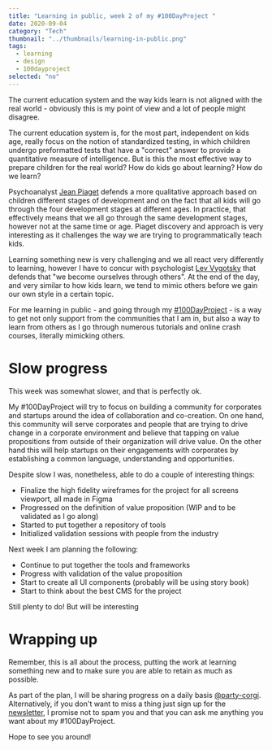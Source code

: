 ```yaml
---
title: "Learning in public, week 2 of my #100DayProject "
date: 2020-09-04
category: "Tech"
thumbnail: "../thumbnails/learning-in-public.png"
tags:
  - learning
  - design
  - 100dayproject
selected: "no"
---
```


The current education system and the way kids learn is not aligned with the real world - obviously this is my point of view and a lot of people might disagree. 

The current education system is, for the most part, independent on kids age, really focus on the notion of standardized testing, in which children undergo preformatted tests that have a "correct" answer to provide a quantitative measure of intelligence. But is this the most effective way to prepare children for the real world? How do kids go about learning? How do we learn? 

Psychoanalyst [Jean Piaget](https://en.wikipedia.org/wiki/Jean_Piaget) defends a more qualitative approach based on children different stages of development and on the fact that all kids will go through the four development stages at different ages. In practice, that effectively means that we all go through the same development stages, however not at the same time or age. Piaget discovery and approach is very interesting as it challenges the way we are trying to programmatically teach kids.

Learning something new is very challenging and we all react very differently to learning, however I have to concur with psychologist [Lev Vygotsky](https://en.wikipedia.org/wiki/Lev_Vygotsky) that defends that "we become ourselves through others". At the end of the day, and very similar to how kids learn, we tend to mimic others before we gain our own style in a certain topic. 

For me learning in public - and going through my [#100DayProject](/blog/2020-08-20-about-having-a-100-day-project-mindset/) - is a way to get not only support from the communities that I am in, but also a way to learn from others as I go through numerous tutorials and online crash courses, literally mimicking others.    


# Slow progress

This week was somewhat slower, and that is perfectly ok.

My #100DayProject will try to focus on building a community for corporates and startups around the idea of collaboration and co-creation. On one hand, this community will serve corporates and people that are trying to drive change in a corporate environment and believe that tapping on value propositions from outside of their organization will drive value. On the other hand this will help startups on their engagements with corporates by establishing a common language, understanding and opportunities. 

Despite slow I was, nonetheless, able to do a couple of interesting things:
- Finalize the high fidelity wireframes for the project for all screens viewport, all made in Figma
- Progressed on the definition of value proposition (WIP and to be validated as I go along)
- Started to put together a repository of tools
- Initialized validation sessions with people from the industry

Next week I am planning the following: 
- Continue to put together the tools and frameworks 
- Progress with validation of the value proposition
- Start to create all UI components (probably will be using story book)
- Start to think about the best CMS for the project

Still plenty to do! But will be interesting 

# Wrapping up

Remember, this is all about the process, putting the work at learning something new and to make sure you are able to retain as much as possible.

As part of the plan, I will be sharing progress on a daily basis [@party-corgi](https://www.partycorgi.com/). Alternatively, if you don't want to miss a thing just sign up for the 
[newsletter](https://tiagofsanchez.ck.page/c6b98eda74), I promise not to spam you and that you can ask me anything you want about my #100DayProject.

Hope to see you around!








